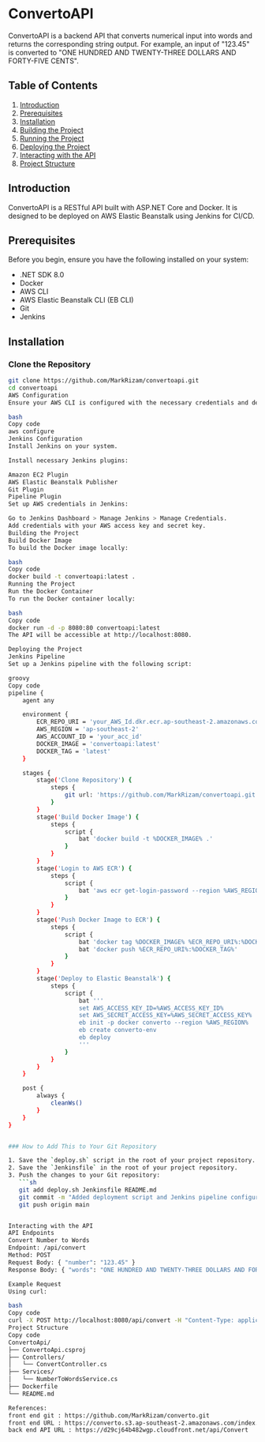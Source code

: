 # ConvertoAPI

ConvertoAPI is a backend API that converts numerical input into words and returns the corresponding string output. For example, an input of "123.45" is converted to "ONE HUNDRED AND TWENTY-THREE DOLLARS AND FORTY-FIVE CENTS".

## Table of Contents
1. [Introduction](#introduction)
2. [Prerequisites](#prerequisites)
3. [Installation](#installation)
4. [Building the Project](#building-the-project)
5. [Running the Project](#running-the-project)
6. [Deploying the Project](#deploying-the-project)
7. [Interacting with the API](#interacting-with-the-api)
8. [Project Structure](#project-structure)

## Introduction

ConvertoAPI is a RESTful API built with ASP.NET Core and Docker. It is designed to be deployed on AWS Elastic Beanstalk using Jenkins for CI/CD.

## Prerequisites

Before you begin, ensure you have the following installed on your system:
- .NET SDK 8.0
- Docker
- AWS CLI
- AWS Elastic Beanstalk CLI (EB CLI)
- Git
- Jenkins

## Installation

### Clone the Repository

```bash
git clone https://github.com/MarkRizam/convertoapi.git
cd convertoapi
AWS Configuration
Ensure your AWS CLI is configured with the necessary credentials and default region.

bash
Copy code
aws configure
Jenkins Configuration
Install Jenkins on your system.

Install necessary Jenkins plugins:

Amazon EC2 Plugin
AWS Elastic Beanstalk Publisher
Git Plugin
Pipeline Plugin
Set up AWS credentials in Jenkins:

Go to Jenkins Dashboard > Manage Jenkins > Manage Credentials.
Add credentials with your AWS access key and secret key.
Building the Project
Build Docker Image
To build the Docker image locally:

bash
Copy code
docker build -t convertoapi:latest .
Running the Project
Run the Docker Container
To run the Docker container locally:

bash
Copy code
docker run -d -p 8080:80 convertoapi:latest
The API will be accessible at http://localhost:8080.

Deploying the Project
Jenkins Pipeline
Set up a Jenkins pipeline with the following script:

groovy
Copy code
pipeline {
    agent any

    environment {
        ECR_REPO_URI = 'your_AWS_Id.dkr.ecr.ap-southeast-2.amazonaws.com/convertoapi'
        AWS_REGION = 'ap-southeast-2'
        AWS_ACCOUNT_ID = 'your_acc_id'
        DOCKER_IMAGE = 'convertoapi:latest'
        DOCKER_TAG = 'latest'
    }

    stages {
        stage('Clone Repository') {
            steps {
                git url: 'https://github.com/MarkRizam/convertoapi.git', branch: 'main'
            }
        }
        stage('Build Docker Image') {
            steps {
                script {
                    bat 'docker build -t %DOCKER_IMAGE% .'
                }
            }
        }
        stage('Login to AWS ECR') {
            steps {
                script {
                    bat 'aws ecr get-login-password --region %AWS_REGION% | docker login --username AWS --password-stdin %ECR_REPO_URI%'
                }
            }
        }
        stage('Push Docker Image to ECR') {
            steps {
                script {
                    bat 'docker tag %DOCKER_IMAGE% %ECR_REPO_URI%:%DOCKER_TAG%'
                    bat 'docker push %ECR_REPO_URI%:%DOCKER_TAG%'
                }
            }
        }
        stage('Deploy to Elastic Beanstalk') {
            steps {
                script {
                    bat '''
                    set AWS_ACCESS_KEY_ID=%AWS_ACCESS_KEY_ID%
                    set AWS_SECRET_ACCESS_KEY=%AWS_SECRET_ACCESS_KEY%
                    eb init -p docker converto --region %AWS_REGION%
                    eb create converto-env
                    eb deploy
                    '''
                }
            }
        }
    }

    post {
        always {
            cleanWs()
        }
    }
} 


### How to Add This to Your Git Repository

1. Save the `deploy.sh` script in the root of your project repository.
2. Save the `Jenkinsfile` in the root of your project repository.
3. Push the changes to your Git repository:
   ```sh
   git add deploy.sh Jenkinsfile README.md
   git commit -m "Added deployment script and Jenkins pipeline configuration"
   git push origin main


Interacting with the API
API Endpoints
Convert Number to Words
Endpoint: /api/convert
Method: POST
Request Body: { "number": "123.45" }
Response Body: { "words": "ONE HUNDRED AND TWENTY-THREE DOLLARS AND FORTY-FIVE CENTS" }

Example Request
Using curl:

bash
Copy code
curl -X POST http://localhost:8080/api/convert -H "Content-Type: application/json" -d '{ "number": "123.45" }'
Project Structure
Copy code
ConvertoApi/
├── ConvertoApi.csproj
├── Controllers/
│   └── ConvertController.cs
├── Services/
│   └── NumberToWordsService.cs
├── Dockerfile
└── README.md

References:
front end git : https://github.com/MarkRizam/converto.git
front end URL : https://converto.s3.ap-southeast-2.amazonaws.com/index.html
back end API URL : https://d29cj64b482wgp.cloudfront.net/api/Convert

